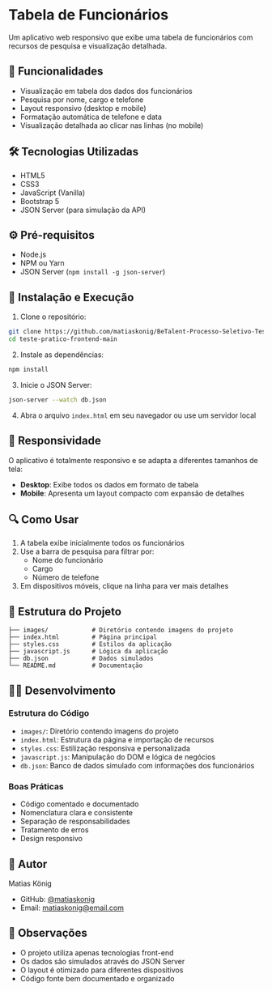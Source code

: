 # Tabela de Funcionários

Um aplicativo web responsivo que exibe uma tabela de funcionários com recursos de pesquisa e visualização detalhada.

## 🚀 Funcionalidades

- Visualização em tabela dos dados dos funcionários
- Pesquisa por nome, cargo e telefone
- Layout responsivo (desktop e mobile)
- Formatação automática de telefone e data
- Visualização detalhada ao clicar nas linhas (no mobile)

## 🛠️ Tecnologias Utilizadas

- HTML5
- CSS3
- JavaScript (Vanilla)
- Bootstrap 5
- JSON Server (para simulação da API)

## ⚙️ Pré-requisitos

- Node.js
- NPM ou Yarn
- JSON Server (`npm install -g json-server`)

## 🔧 Instalação e Execução

1. Clone o repositório:
```bash
git clone https://github.com/matiaskonig/BeTalent-Processo-Seletivo-Teste-Pratico.git
cd teste-pratico-frontend-main
```

2. Instale as dependências:
```bash
npm install
```

3. Inicie o JSON Server:
```bash
json-server --watch db.json
```

4. Abra o arquivo `index.html` em seu navegador ou use um servidor local

## 📱 Responsividade

O aplicativo é totalmente responsivo e se adapta a diferentes tamanhos de tela:

- **Desktop**: Exibe todos os dados em formato de tabela
- **Mobile**: Apresenta um layout compacto com expansão de detalhes

## 🔍 Como Usar

1. A tabela exibe inicialmente todos os funcionários
2. Use a barra de pesquisa para filtrar por:
   - Nome do funcionário
   - Cargo
   - Número de telefone
3. Em dispositivos móveis, clique na linha para ver mais detalhes

## 📁 Estrutura do Projeto

```
├── images/            # Diretório contendo imagens do projeto
├── index.html         # Página principal
├── styles.css         # Estilos da aplicação
├── javascript.js      # Lógica da aplicação
├── db.json            # Dados simulados
└── README.md          # Documentação
```


## 👨‍💻 Desenvolvimento

### Estrutura do Código

- `images/`: Diretório contendo imagens do projeto
- `index.html`: Estrutura da página e importação de recursos
- `styles.css`: Estilização responsiva e personalizada
- `javascript.js`: Manipulação do DOM e lógica de negócios
- `db.json`: Banco de dados simulado com informações dos funcionários

### Boas Práticas

- Código comentado e documentado
- Nomenclatura clara e consistente
- Separação de responsabilidades
- Tratamento de erros
- Design responsivo

## 👥 Autor

Matias König
- GitHub: [@matiaskonig](https://github.com/matiaskonig)
- Email: [matiaskonig@email.com](mailto:matiaskonig@email.com)

## 📌 Observações

- O projeto utiliza apenas tecnologias front-end
- Os dados são simulados através do JSON Server
- O layout é otimizado para diferentes dispositivos
- Código fonte bem documentado e organizado
